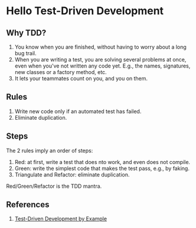 # Hello Test-Driven Development

## Why TDD?

1. You know when you are finished, without having to worry about a long bug trail.
2. When you are writing a test, you are solving several problems at once, even when you've not written any code yet. E.g., the names, signatures, new classes or a factory method, etc.
2. It lets your teammates count on you, and you on them.

## Rules

1. Write new code only if an automated test has failed.
2. Eliminate duplication.

## Steps

The 2 rules imply an order of steps:
1. Red: at first, write a test that does nto work, and even does not compile.
2. Green: write the simplest code that makes the test pass, e.g., by faking.
3. Triangulate and Refactor: eliminate duplication.

Red/Green/Refactor is the TDD mantra.

## References

1. [Test-Driven Development by Example](./docs/ttd-by-example-Kent-Beck.pdf)